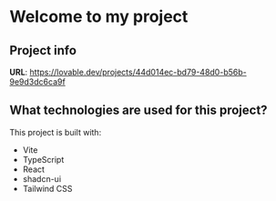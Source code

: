 # Welcome to my project

## Project info

**URL**: https://lovable.dev/projects/44d014ec-bd79-48d0-b56b-9e9d3dc6ca9f

## What technologies are used for this project?

This project is built with:

- Vite
- TypeScript
- React
- shadcn-ui
- Tailwind CSS


